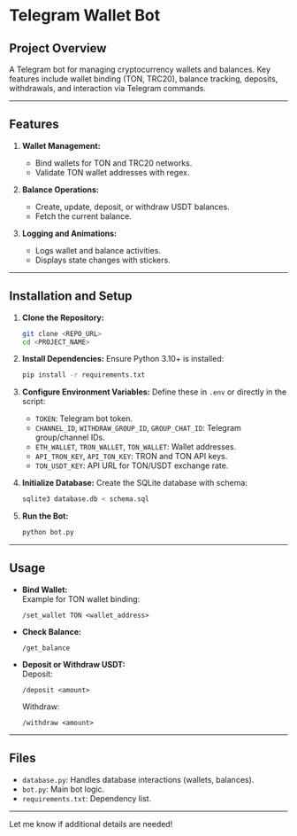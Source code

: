 # Telegram Wallet Bot

## Project Overview

A Telegram bot for managing cryptocurrency wallets and balances. Key features include wallet binding (TON, TRC20), balance tracking, deposits, withdrawals, and interaction via Telegram commands.

---

## Features

1. **Wallet Management:**
   - Bind wallets for TON and TRC20 networks.
   - Validate TON wallet addresses with regex.

2. **Balance Operations:**
   - Create, update, deposit, or withdraw USDT balances.
   - Fetch the current balance.

3. **Logging and Animations:**
   - Logs wallet and balance activities.
   - Displays state changes with stickers.

---

## Installation and Setup

1. **Clone the Repository:**
   ```bash
   git clone <REPO_URL>
   cd <PROJECT_NAME>
   ```

2. **Install Dependencies:**
   Ensure Python 3.10+ is installed:
   ```bash
   pip install -r requirements.txt
   ```

3. **Configure Environment Variables:**
   Define these in `.env` or directly in the script:
   - `TOKEN`: Telegram bot token.
   - `CHANNEL_ID`, `WITHDRAW_GROUP_ID`, `GROUP_CHAT_ID`: Telegram group/channel IDs.
   - `ETH_WALLET`, `TRON_WALLET`, `TON_WALLET`: Wallet addresses.
   - `API_TRON_KEY`, `API_TON_KEY`: TRON and TON API keys.
   - `TON_USDT_KEY`: API URL for TON/USDT exchange rate.

4. **Initialize Database:**
   Create the SQLite database with schema:
   ```bash
   sqlite3 database.db < schema.sql
   ```

5. **Run the Bot:**
   ```bash
   python bot.py
   ```

---

## Usage

- **Bind Wallet:**  
  Example for TON wallet binding:
  ```
  /set_wallet TON <wallet_address>
  ```

- **Check Balance:**  
  ```
  /get_balance
  ```

- **Deposit or Withdraw USDT:**  
  Deposit:
  ```
  /deposit <amount>
  ```
  Withdraw:
  ```
  /withdraw <amount>
  ```

---

## Files

- `database.py`: Handles database interactions (wallets, balances).
- `bot.py`: Main bot logic.
- `requirements.txt`: Dependency list.

---

Let me know if additional details are needed!